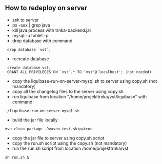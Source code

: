 ## How to redeploy on server ##

* ssh to server
* ps -aux | grep java 
* kill java process with trnka-backend.jar
* mysql -u tublet -p 
* drop database with command
```
 drop database `vst`;
```
* recreate database 
```
 create database vst;
 GRANT ALL PRIVILEGES ON `vst`.* TO 'vst'@'localhost'; (not needed)
```
* copy the liquibase-run-on-server-mysql.sh to server using copy.sh (not mandatory)
* copy all the changelog files to the server using copy.sh
* run liquibase from location "/home/projekttrnka/vst/liquibase" with command: 
```
./liquibase-run-on-server-mysql.sh
```
* build the jar file locally 
```
mvn clean package -Dmaven.test.skip=true
```
* copy the jar file to server using copy.sh script
* copy the run.sh script using the copy.sh (not mandatory)
* run the run.sh script from location /home/projekttrnka/vst
```
sh run.sh &
``` 

 


